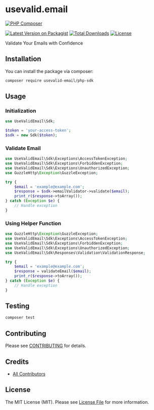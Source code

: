 # usevalid.email

[![PHP Composer](https://github.com/usevalid-email/php-sdk/actions/workflows/php.yml/badge.svg)](https://github.com/usevalid-email/php-sdk/actions/workflows/php.yml)

[![Latest Version on Packagist](https://img.shields.io/packagist/v/usevalid-email/php-sdk.svg?style=flat-square)](https://packagist.org/packages/usevalid-email/php-sdk)
[![Total Downloads](https://img.shields.io/packagist/dt/usevalid-email/php-sdk.svg?style=flat-square)](https://packagist.org/packages/usevalid-email/php-sdk)
[![License](https://img.shields.io/packagist/l/usevalid-email/php-sdk.svg?style=flat-square)](https://packagist.org/packages/usevalid-email/php-sdk)

Validate Your Emails with Confidence

## Installation

You can install the package via composer:

```bash
composer require usevalid-email/php-sdk
```

## Usage

### Initialization

```php
use UseValidEmail\Sdk;

$token = 'your-access-token';
$sdk = new Sdk($token);
```

### Validate Email

```php
use UseValidEmail\Sdk\Exceptions\AccessTokenException;
use UseValidEmail\Sdk\Exceptions\ForbiddenException;
use UseValidEmail\Sdk\Exceptions\UnauthorizedException;
use GuzzleHttp\Exception\GuzzleException;

try {
    $email = 'example@example.com';
    $response = $sdk->emailValidator->validate($email);
    print_r($response->toArray());
} catch (Exception $e) {
    // Handle exception
}
```

### Using Helper Function

```php
use GuzzleHttp\Exception\GuzzleException;
use UseValidEmail\Sdk\Exceptions\AccessTokenException;
use UseValidEmail\Sdk\Exceptions\ForbiddenException;
use UseValidEmail\Sdk\Exceptions\UnauthorizedException;
use UseValidEmail\Sdk\Responses\Validation\ValidationResponse;

try {
    $email = 'example@example.com';
    $response = validateEmail($email);
    print_r($response->toArray());
} catch (Exception $e) {
    // Handle exception
}
```

## Testing

```bash
composer test
```

## Contributing

Please see [CONTRIBUTING](CONTRIBUTING.md) for details.

## Credits

- [All Contributors](https://github.com/usevalid-email/php-sdk/graphs/contributors)

## License

The MIT License (MIT). Please see [License File](LICENSE) for more information.
